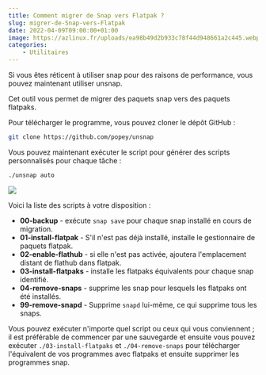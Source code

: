 ```yaml
---
title: Comment migrer de Snap vers Flatpak ?
slug: migrer-de-Snap-vers-Flatpak
date: 2022-04-09T09:00:00+01:00
image: https://azlinux.fr/uploads/ea98b49d2b933c78f44d948661a2c445.webp
categories:
    - Utilitaires
---
```


Si vous êtes réticent à utiliser snap pour des raisons de performance, vous pouvez maintenant utiliser unsnap.

Cet outil vous permet de migrer des paquets snap vers des paquets flatpaks.

Pour télécharger le programme, vous pouvez cloner le dépôt GitHub :

```bash
git clone https://github.com/popey/unsnap
```

Vous pouvez maintenant exécuter le script pour générer des scripts personnalisés pour chaque tâche :

```bash
./unsnap auto
```

![](https://azlinux.fr/uploads/05c13d96d238309b223e781fb6a55afd.webp)

Voici la liste des scripts à votre disposition :

- **00-backup** - exécute `snap save` pour chaque snap installé en cours de migration.
- **01-install-flatpak** - S'il n'est pas déjà installé, installe le gestionnaire de paquets flatpak.
- **02-enable-flathub** - si elle n'est pas activée, ajoutera l'emplacement distant de flathub dans flatpak.
- **03-install-flatpaks** - installe les flatpaks équivalents pour chaque snap identifié.
- **04-remove-snaps** - supprime les snap pour lesquels les flatpaks ont été installés.
- **99-remove-snapd** - Supprime `snapd` lui-même, ce qui supprime tous les snaps.

Vous pouvez exécuter n'importe quel script ou ceux qui vous conviennent ; il est préférable de commencer par une sauvegarde et ensuite vous pouvez exécuter `./03-install-flatpaks` et `./04-remove-snaps` pour télécharger l'équivalent de vos programmes avec flatpaks et ensuite supprimer les programmes snap.
